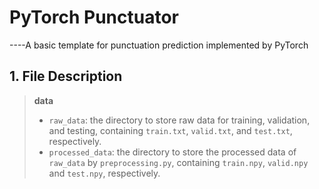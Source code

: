 # PyTorch Punctuator
----A basic template for punctuation prediction implemented by PyTorch

## 1. File Description
> **data**
> * `raw_data`: the directory to store raw data for training, validation, and testing, containing `train.txt`, `valid.txt`, and `test.txt`, respectively.
> * `processed_data`: the directory to store the processed data of `raw_data` by `preprocessing.py`, containing `train.npy`, `valid.npy` and `test.npy`, respectively.
